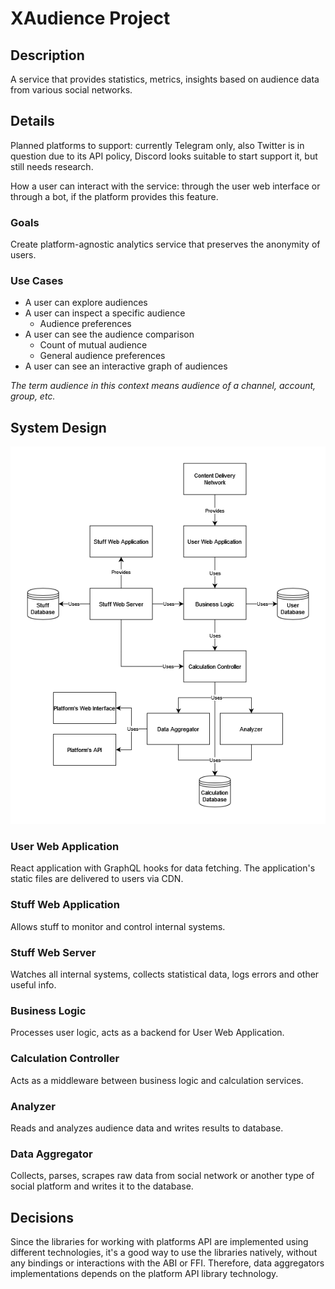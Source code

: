 # XAudience Project

## Description
A service that provides statistics, metrics, insights based on audience data from various social networks.

## Details
Planned platforms to support: currently Telegram only, also Twitter is in question due to its API policy, Discord looks suitable to start support it, but still needs research.

How a user can interact with the service: through the user web interface or through a bot, if the platform provides this feature.

### Goals
Create platform-agnostic analytics service that preserves the anonymity of users.

### Use Cases
- A user can explore audiences
- A user can inspect a specific audience
    - Audience preferences
- A user can see the audience comparison
    - Count of mutual audience
    - General audience preferences
- A user can see an interactive graph of audiences

*The term audience in this context means audience of a channel, account, group, etc.*

## System Design
![System design](assets/system-design.drawio.png)

### User Web Application
React application with GraphQL hooks for data fetching. The application's static files are delivered to users via CDN.

### Stuff Web Application
Allows stuff to monitor and control internal systems.

### Stuff Web Server
Watches all internal systems, collects statistical data, logs errors and other useful info.

### Business Logic
Processes user logic, acts as a backend for User Web Application.

### Calculation Controller
Acts as a middleware between business logic and calculation services.

### Analyzer
Reads and analyzes audience data and writes results to database.

### Data Aggregator
Collects, parses, scrapes raw data from social network or another type of social platform and writes it to the database.

## Decisions
Since the libraries for working with platforms API are implemented using different technologies, it's a good way to use the libraries natively, without any bindings or interactions with the ABI or FFI. Therefore, data aggregators implementations depends on the platform API library technology.